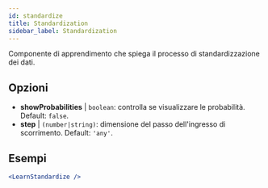 ```yaml
---
id: standardize
title: Standardization
sidebar_label: Standardization
---
```


Componente di apprendimento che spiega il processo di standardizzazione dei dati.

## Opzioni

* __showProbabilities__ | `boolean`: controlla se visualizzare le probabilità. Default: `false`.
* __step__ | `(number|string)`: dimensione del passo dell'ingresso di scorrimento. Default: `'any'`.


## Esempi

```jsx live
<LearnStandardize />
```

